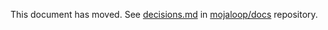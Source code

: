 This document has moved. See [decisions.md](https://github.com/mojaloop/docs/blob/master/decisions.md) in [mojaloop/docs](https://github.com/mojaloop/docs) repository.